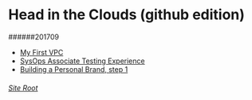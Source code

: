 # Head in the Clouds (github edition)

######201709
- [My First VPC](https://linuxlsr.github.io/soops_site/1709/my_first_vpc/)
- [SysOps Associate Testing Experience](https://linuxlsr.github.io/soops_site/1709/sysops_testing_waiting_game/)
- [Building a Personal Brand, step 1](https://linuxlsr.github.io/soops_site/1709/build_a_brand_step_1/)


###### [Site Root](https://linuxlsr.github.io/soops_site/)